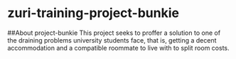 # zuri-training-project-bunkie
##About project-bunkie
This project seeks to proffer a solution to one of the draining problems university students face, that is, getting a decent accommodation and a compatible roommate to live with to split room costs. 
